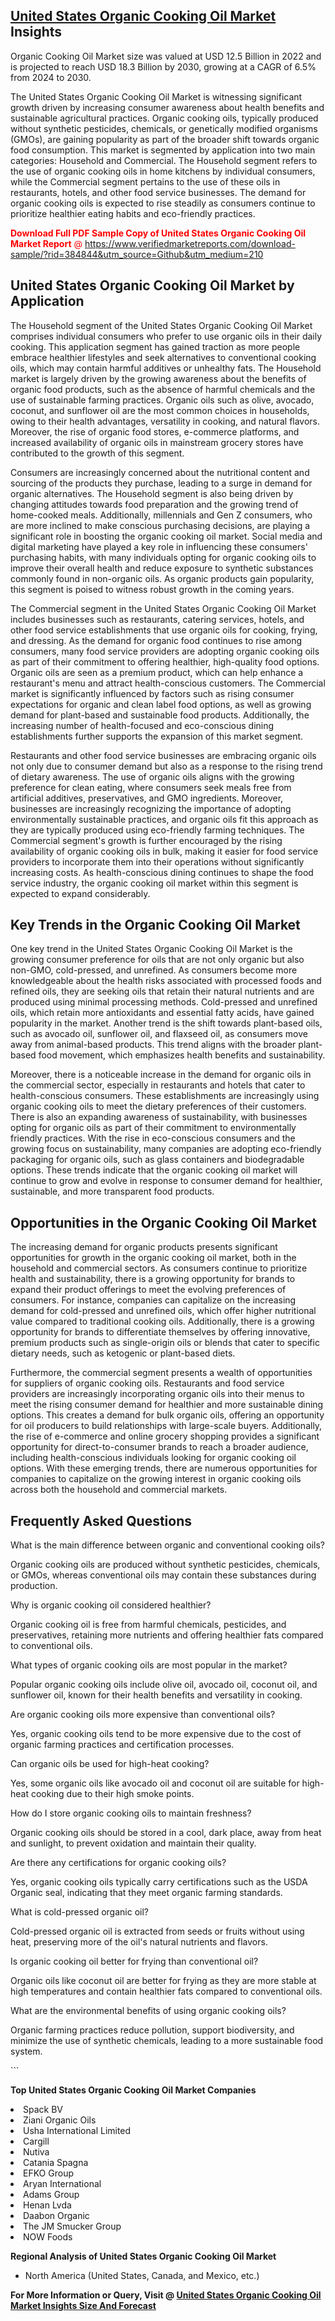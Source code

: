 <h2><a href="https://www.verifiedmarketreports.com/download-sample/?rid=384844&amp;utm_source=Github&amp;utm_medium=210" target="_blank">United States Organic Cooking Oil Market</a> Insights</h2><p>Organic Cooking Oil Market size was valued at USD 12.5 Billion in 2022 and is projected to reach USD 18.3 Billion by 2030, growing at a CAGR of 6.5% from 2024 to 2030.</p><p><p>The United States Organic Cooking Oil Market is witnessing significant growth driven by increasing consumer awareness about health benefits and sustainable agricultural practices. Organic cooking oils, typically produced without synthetic pesticides, chemicals, or genetically modified organisms (GMOs), are gaining popularity as part of the broader shift towards organic food consumption. This market is segmented by application into two main categories: Household and Commercial. The Household segment refers to the use of organic cooking oils in home kitchens by individual consumers, while the Commercial segment pertains to the use of these oils in restaurants, hotels, and other food service businesses. The demand for organic cooking oils is expected to rise steadily as consumers continue to prioritize healthier eating habits and eco-friendly practices.<p><span class=""><span style="color: #ff0000;"><strong>Download Full PDF Sample Copy of United States Organic Cooking Oil Market Report</strong> @ </span><a href="https://www.verifiedmarketreports.com/download-sample/?rid=384844&amp;utm_source=Github&amp;utm_medium=210" target="_blank">https://www.verifiedmarketreports.com/download-sample/?rid=384844&amp;utm_source=Github&amp;utm_medium=210</a></span></p></p><h2>United States Organic Cooking Oil Market by Application</h2><p>The Household segment of the United States Organic Cooking Oil Market comprises individual consumers who prefer to use organic oils in their daily cooking. This application segment has gained traction as more people embrace healthier lifestyles and seek alternatives to conventional cooking oils, which may contain harmful additives or unhealthy fats. The Household market is largely driven by the growing awareness about the benefits of organic food products, such as the absence of harmful chemicals and the use of sustainable farming practices. Organic oils such as olive, avocado, coconut, and sunflower oil are the most common choices in households, owing to their health advantages, versatility in cooking, and natural flavors. Moreover, the rise of organic food stores, e-commerce platforms, and increased availability of organic oils in mainstream grocery stores have contributed to the growth of this segment.<p>Consumers are increasingly concerned about the nutritional content and sourcing of the products they purchase, leading to a surge in demand for organic alternatives. The Household segment is also being driven by changing attitudes towards food preparation and the growing trend of home-cooked meals. Additionally, millennials and Gen Z consumers, who are more inclined to make conscious purchasing decisions, are playing a significant role in boosting the organic cooking oil market. Social media and digital marketing have played a key role in influencing these consumers' purchasing habits, with many individuals opting for organic cooking oils to improve their overall health and reduce exposure to synthetic substances commonly found in non-organic oils. As organic products gain popularity, this segment is poised to witness robust growth in the coming years.</p><p>The Commercial segment in the United States Organic Cooking Oil Market includes businesses such as restaurants, catering services, hotels, and other food service establishments that use organic oils for cooking, frying, and dressing. As the demand for organic food continues to rise among consumers, many food service providers are adopting organic cooking oils as part of their commitment to offering healthier, high-quality food options. Organic oils are seen as a premium product, which can help enhance a restaurant's menu and attract health-conscious customers. The Commercial market is significantly influenced by factors such as rising consumer expectations for organic and clean label food options, as well as growing demand for plant-based and sustainable food products. Additionally, the increasing number of health-focused and eco-conscious dining establishments further supports the expansion of this market segment.<p>Restaurants and other food service businesses are embracing organic oils not only due to consumer demand but also as a response to the rising trend of dietary awareness. The use of organic oils aligns with the growing preference for clean eating, where consumers seek meals free from artificial additives, preservatives, and GMO ingredients. Moreover, businesses are increasingly recognizing the importance of adopting environmentally sustainable practices, and organic oils fit this approach as they are typically produced using eco-friendly farming techniques. The Commercial segment's growth is further encouraged by the rising availability of organic cooking oils in bulk, making it easier for food service providers to incorporate them into their operations without significantly increasing costs. As health-conscious dining continues to shape the food service industry, the organic cooking oil market within this segment is expected to expand considerably.</p><h2>Key Trends in the Organic Cooking Oil Market</h2><p>One key trend in the United States Organic Cooking Oil Market is the growing consumer preference for oils that are not only organic but also non-GMO, cold-pressed, and unrefined. As consumers become more knowledgeable about the health risks associated with processed foods and refined oils, they are seeking oils that retain their natural nutrients and are produced using minimal processing methods. Cold-pressed and unrefined oils, which retain more antioxidants and essential fatty acids, have gained popularity in the market. Another trend is the shift towards plant-based oils, such as avocado oil, sunflower oil, and flaxseed oil, as consumers move away from animal-based products. This trend aligns with the broader plant-based food movement, which emphasizes health benefits and sustainability.<p>Moreover, there is a noticeable increase in the demand for organic oils in the commercial sector, especially in restaurants and hotels that cater to health-conscious consumers. These establishments are increasingly using organic cooking oils to meet the dietary preferences of their customers. There is also an expanding awareness of sustainability, with businesses opting for organic oils as part of their commitment to environmentally friendly practices. With the rise in eco-conscious consumers and the growing focus on sustainability, many companies are adopting eco-friendly packaging for organic oils, such as glass containers and biodegradable options. These trends indicate that the organic cooking oil market will continue to grow and evolve in response to consumer demand for healthier, sustainable, and more transparent food products.</p><h2>Opportunities in the Organic Cooking Oil Market</h2><p>The increasing demand for organic products presents significant opportunities for growth in the organic cooking oil market, both in the household and commercial sectors. As consumers continue to prioritize health and sustainability, there is a growing opportunity for brands to expand their product offerings to meet the evolving preferences of consumers. For instance, companies can capitalize on the increasing demand for cold-pressed and unrefined oils, which offer higher nutritional value compared to traditional cooking oils. Additionally, there is a growing opportunity for brands to differentiate themselves by offering innovative, premium products such as single-origin oils or blends that cater to specific dietary needs, such as ketogenic or plant-based diets.</p><p>Furthermore, the commercial segment presents a wealth of opportunities for suppliers of organic cooking oils. Restaurants and food service providers are increasingly incorporating organic oils into their menus to meet the rising consumer demand for healthier and more sustainable dining options. This creates a demand for bulk organic oils, offering an opportunity for oil producers to build relationships with large-scale buyers. Additionally, the rise of e-commerce and online grocery shopping provides a significant opportunity for direct-to-consumer brands to reach a broader audience, including health-conscious individuals looking for organic cooking oil options. With these emerging trends, there are numerous opportunities for companies to capitalize on the growing interest in organic cooking oils across both the household and commercial markets.</p><h2>Frequently Asked Questions</h2><p>What is the main difference between organic and conventional cooking oils?</p><p>Organic cooking oils are produced without synthetic pesticides, chemicals, or GMOs, whereas conventional oils may contain these substances during production.</p><p>Why is organic cooking oil considered healthier?</p><p>Organic cooking oil is free from harmful chemicals, pesticides, and preservatives, retaining more nutrients and offering healthier fats compared to conventional oils.</p><p>What types of organic cooking oils are most popular in the market?</p><p>Popular organic cooking oils include olive oil, avocado oil, coconut oil, and sunflower oil, known for their health benefits and versatility in cooking.</p><p>Are organic cooking oils more expensive than conventional oils?</p><p>Yes, organic cooking oils tend to be more expensive due to the cost of organic farming practices and certification processes.</p><p>Can organic oils be used for high-heat cooking?</p><p>Yes, some organic oils like avocado oil and coconut oil are suitable for high-heat cooking due to their high smoke points.</p><p>How do I store organic cooking oils to maintain freshness?</p><p>Organic cooking oils should be stored in a cool, dark place, away from heat and sunlight, to prevent oxidation and maintain their quality.</p><p>Are there any certifications for organic cooking oils?</p><p>Yes, organic cooking oils typically carry certifications such as the USDA Organic seal, indicating that they meet organic farming standards.</p><p>What is cold-pressed organic oil?</p><p>Cold-pressed organic oil is extracted from seeds or fruits without using heat, preserving more of the oil's natural nutrients and flavors.</p><p>Is organic cooking oil better for frying than conventional oil?</p><p>Organic oils like coconut oil are better for frying as they are more stable at high temperatures and contain healthier fats compared to conventional oils.</p><p>What are the environmental benefits of using organic cooking oils?</p><p>Organic farming practices reduce pollution, support biodiversity, and minimize the use of synthetic chemicals, leading to a more sustainable food system.</p>```</p><p><strong>Top United States Organic Cooking Oil Market Companies</strong></p><div data-test-id=""><p><li>Spack BV</li><li> Ziani Organic Oils</li><li> Usha International Limited</li><li> Cargill</li><li> Nutiva</li><li> Catania Spagna</li><li> EFKO Group</li><li> Aryan International</li><li> Adams Group</li><li> Henan Lvda</li><li> Daabon Organic</li><li> The JM Smucker Group</li><li> NOW Foods</li></p><div><strong>Regional Analysis of&nbsp;United States Organic Cooking Oil Market</strong></div><ul><li dir="ltr"><p dir="ltr">North America&nbsp;(United States, Canada, and Mexico, etc.)</p></li></ul><p><strong>For More Information or Query, Visit @&nbsp;</strong><strong><a href="https://www.verifiedmarketreports.com/product/organic-cooking-oil-market/?utm_source=Github&amp;utm_medium=210" target="_blank">United States Organic Cooking Oil Market Insights Size And Forecast</a></strong></p></div>
